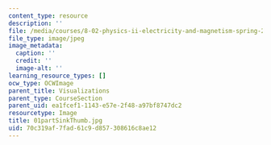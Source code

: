 ```yaml
---
content_type: resource
description: ''
file: /media/courses/8-02-physics-ii-electricity-and-magnetism-spring-2007/70c319af7fad61c9d857308616c8ae12_01partSinkThumb.jpg
file_type: image/jpeg
image_metadata:
  caption: ''
  credit: ''
  image-alt: ''
learning_resource_types: []
ocw_type: OCWImage
parent_title: Visualizations
parent_type: CourseSection
parent_uid: ea1fcef1-1143-e57e-2f48-a97bf8747dc2
resourcetype: Image
title: 01partSinkThumb.jpg
uid: 70c319af-7fad-61c9-d857-308616c8ae12
---
```


